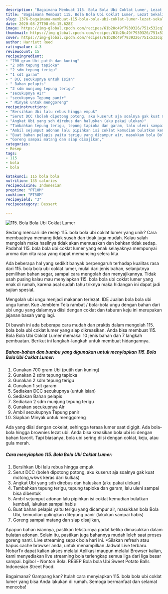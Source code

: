 ```yaml
---
description: "Bagaimana Membuat 115. Bola Bola Ubi Coklat Lumer, Lezat Sekali"
title: "Bagaimana Membuat 115. Bola Bola Ubi Coklat Lumer, Lezat Sekali"
slug: 1376-bagaimana-membuat-115-bola-bola-ubi-coklat-lumer-lezat-sekali
date: 2020-08-27T08:06:15.628Z
image: https://img-global.cpcdn.com/recipes/61b28c49f7939326/751x532cq70/115-bola-bola-ubi-coklat-lumer-foto-resep-utama.jpg
thumbnail: https://img-global.cpcdn.com/recipes/61b28c49f7939326/751x532cq70/115-bola-bola-ubi-coklat-lumer-foto-resep-utama.jpg
cover: https://img-global.cpcdn.com/recipes/61b28c49f7939326/751x532cq70/115-bola-bola-ubi-coklat-lumer-foto-resep-utama.jpg
author: Harriett Reed
ratingvalue: 4.3
reviewcount: 15
recipeingredient:
- "700 gram Ubi putih dan kuning"
- "2 sdm tepung tapioka"
- "2 sdm tepung terigu"
- "1 sdt garam"
- " DCC secukupnya untuk Isian"
- " Bahan pelapis"
- "2 sdm munjung tepung terigu"
- "secukupnya Air"
- "secukupnya Tepung panir"
- " Minyak untuk menggoreng"
recipeinstructions:
- "Bersihkan Ubi lalu rebus hingga empuk"
- "Serut DCC (boleh dipotong potong, aku kuserut aja soalnya gak kuat motong,wkwk keras dari kulkas)"
- "Angkat Ubi yang sdh direbus dan haluskan (aku pakai ulekan)"
- "Tambahkan tepung terigu, tepung tapioka dan garam, lalu uleni sampai bisa dibentuk"
- "Ambil sejumput adonan lalu pipihkan isi coklat kemudian bulatkan kembali, lakukan sampai habis"
- "Buat bahan pelapis yaitu terigu yang dicampur air, masukkan bola Bola Ubi, kemudian gulingkan ditepung panir (lakukan sampai habis)"
- "Goreng sampai matang dan siap disajikan,"
categories:
- Resep
tags:
- 115
- bola
- bola

katakunci: 115 bola bola 
nutrition: 135 calories
recipecuisine: Indonesian
preptime: "PT10M"
cooktime: "PT58M"
recipeyield: "3"
recipecategory: Dessert

---
```



![115. Bola Bola Ubi Coklat Lumer](https://img-global.cpcdn.com/recipes/61b28c49f7939326/751x532cq70/115-bola-bola-ubi-coklat-lumer-foto-resep-utama.jpg)

Sedang mencari ide resep 115. bola bola ubi coklat lumer yang unik? Cara membuatnya memang tidak susah dan tidak juga mudah. Kalau salah mengolah maka hasilnya tidak akan memuaskan dan bahkan tidak sedap. Padahal 115. bola bola ubi coklat lumer yang enak selayaknya mempunyai aroma dan cita rasa yang dapat memancing selera kita.

Ada beberapa hal yang sedikit banyak berpengaruh terhadap kualitas rasa dari 115. bola bola ubi coklat lumer, mulai dari jenis bahan, selanjutnya pemilihan bahan segar, sampai cara mengolah dan menyajikannya. Tidak usah pusing kalau mau menyiapkan 115. bola bola ubi coklat lumer yang enak di rumah, karena asal sudah tahu triknya maka hidangan ini dapat jadi sajian spesial.

Mengolah ubi ungu menjadi makanan terlezat. IDE Jualan bola bola ubi ungu lumer. Kue Jemblem Tela rambat / bola-bola ungu dengan bahan dari ubi ungu yang dalamnya diisi dengan coklat dan taburan keju ini merupakan jajanan basah yang lagi.


Di bawah ini ada beberapa cara mudah dan praktis dalam mengolah 115. bola bola ubi coklat lumer yang siap dikreasikan. Anda bisa membuat 115. Bola Bola Ubi Coklat Lumer memakai 10 jenis bahan dan 7 langkah pembuatan. Berikut ini langkah-langkah untuk membuat hidangannya.

<!--inarticleads1-->

##### Bahan-bahan dan bumbu yang digunakan untuk menyiapkan 115. Bola Bola Ubi Coklat Lumer:

1. Gunakan 700 gram Ubi (putih dan kuning)
1. Gunakan 2 sdm tepung tapioka
1. Gunakan 2 sdm tepung terigu
1. Gunakan 1 sdt garam
1. Sediakan  DCC secukupnya (untuk Isian)
1. Sediakan  Bahan pelapis
1. Sediakan 2 sdm munjung tepung terigu
1. Gunakan secukupnya Air
1. Ambil secukupnya Tepung panir
1. Siapkan  Minyak untuk menggoreng


Ada yang diisi dengan cokelat, sehingga terasa lumer saat digigit. Ada bola-bola hingga brownies lezat ubi. Anda bisa kreasikan bola ubi isi dengan bahan favorit. Tapi biasanya, bola ubi sering diisi dengan coklat, keju, atau gula merah. 

<!--inarticleads2-->

##### Cara menyiapkan 115. Bola Bola Ubi Coklat Lumer:

1. Bersihkan Ubi lalu rebus hingga empuk
1. Serut DCC (boleh dipotong potong, aku kuserut aja soalnya gak kuat motong,wkwk keras dari kulkas)
1. Angkat Ubi yang sdh direbus dan haluskan (aku pakai ulekan)
1. Tambahkan tepung terigu, tepung tapioka dan garam, lalu uleni sampai bisa dibentuk
1. Ambil sejumput adonan lalu pipihkan isi coklat kemudian bulatkan kembali, lakukan sampai habis
1. Buat bahan pelapis yaitu terigu yang dicampur air, masukkan bola Bola Ubi, kemudian gulingkan ditepung panir (lakukan sampai habis)
1. Goreng sampai matang dan siap disajikan,


Apapun bahan isiannya, pastikan teksturnya padat ketika dimasukkan dalam bulatan adonan. Selain itu, pastikan juga bahannya mudah leleh saat proses goreng nanti. Live streaming sepak bola hari ini. *Silakan refresh atau hapus cache browser anda, untuk menampilkan Jadwal Live terbaru. NobarTv dapat kalian akses melalui Aplikasi maupun melalui Browser kalian, kami menyediakan live streaming bola terlengkap semua liga dari liga besar sampai. bgibol - Nonton Bola. RESEP Bola bola Ubi Sweet Potato Balls Indonesian Street Food. 

Bagaimana? Gampang kan? Itulah cara menyiapkan 115. bola bola ubi coklat lumer yang bisa Anda lakukan di rumah. Semoga bermanfaat dan selamat mencoba!
